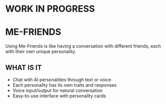 # **WORK IN PROGRESS**


# ME-FRIENDS
Using Me-Friends is like having a conversation with different friends, each with their own unique personality.

## WHAT IS IT

- Chat with AI personalities through text or voice
- Each personality has its own traits and responses
- Voice input/output for natural conversation
- Easy-to-use interface with personality cards

